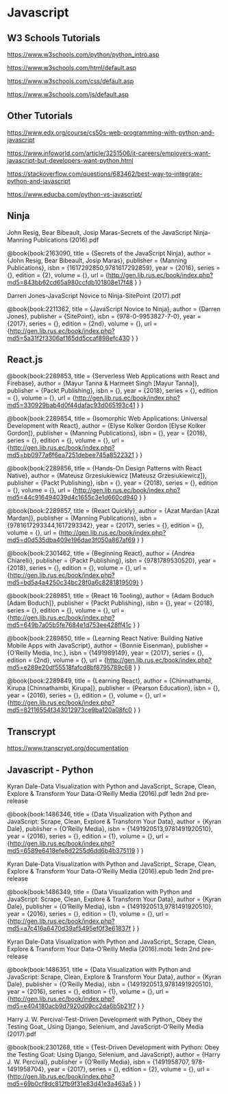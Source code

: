 # Javascript

## W3 Schools Tutorials

https://www.w3schools.com/python/python_intro.asp

https://www.w3schools.com/html/default.asp

https://www.w3schools.com/css/default.asp

https://www.w3schools.com/js/default.asp

## Other Tutorials

https://www.edx.org/course/cs50s-web-programming-with-python-and-javascript

https://www.infoworld.com/article/3251506/it-careers/employers-want-javascript-but-developers-want-python.html

https://stackoverflow.com/questions/683462/best-way-to-integrate-python-and-javascript

https://www.educba.com/python-vs-javascript/

## Ninja

John Resig, Bear Bibeault, Josip Maras-Secrets of the JavaScript Ninja-Manning Publications (2016).pdf

@book{book:2163090,
   title =     {Secrets of the JavaScript Ninja},
   author =    {John Resig, Bear Bibeault, Josip Maras},
   publisher = {Manning Publications},
   isbn =      {1617292850,9781617292859},
   year =      {2016},
   series =    {},
   edition =   {2},
   volume =    {},
   url =       {http://gen.lib.rus.ec/book/index.php?md5=843bb62cd65a980ccfdb101808e17f48 }
}

Darren Jones-JavaScript Novice to Ninja-SitePoint (2017).pdf

@book{book:2211362,
   title =     {JavaScript Novice to Ninja},
   author =    {Darren Jones},
   publisher = {SitePoint},
   isbn =      {978-0-9953827-7-0},
   year =      {2017},
   series =    {},
   edition =   {2nd},
   volume =    {},
   url =       {http://gen.lib.rus.ec/book/index.php?md5=5a31f2f3306af165dd5ccaf898efc430 }
}


## React.js

@book{book:2289853,
   title =     {Serverless Web Applications with React and Firebase},
   author =    {Mayur Tanna & Harmeet Singh [Mayur Tanna]},
   publisher = {Packt Publishing},
   isbn =      {},
   year =      {2018},
   series =    {},
   edition =   {},
   volume =    {},
   url =       {http://gen.lib.rus.ec/book/index.php?md5=330929bab4d0f44dafac93d065193c41 }
}

@book{book:2289854,
   title =     {Isomorphic Web Applications: Universal Development with React},
   author =    {Elyse Kolker Gordon [Elyse Kolker Gordon]},
   publisher = {Manning Publications},
   isbn =      {},
   year =      {2018},
   series =    {},
   edition =   {},
   volume =    {},
   url =       {http://gen.lib.rus.ec/book/index.php?md5=bb0977a6f6ea7251debee745a8522321 }
}

@book{book:2289856,
   title =     {Hands-On Design Patterns with React Native},
   author =    {Mateusz Grzesiukiewicz [Mateusz Grzesiukiewicz]},
   publisher = {Packt Publishing},
   isbn =      {},
   year =      {2018},
   series =    {},
   edition =   {},
   volume =    {},
   url =       {http://gen.lib.rus.ec/book/index.php?md5=44c916494039d4c1655c3e1d660cd940 }
}

@book{book:2289857,
   title =     {React Quickly},
   author =    {Azat Mardan [Azat Mardan]},
   publisher = {Manning Publications},
   isbn =      {9781617293344,1617293342},
   year =      {2017},
   series =    {},
   edition =   {},
   volume =    {},
   url =       {http://gen.lib.rus.ec/book/index.php?md5=d0d535dba409e196dae3f050a867af69 }
}

@book{book:2301462,
   title =     {Beginning React},
   author =    {Andrea Chiarelli},
   publisher = {Packt Publishing},
   isbn =      {9781789530520},
   year =      {2018},
   series =    {},
   edition =   {},
   volume =    {},
   url =       {http://gen.lib.rus.ec/book/index.php?md5=bd5a4a4250c34bc28f0a6c8281819509}
}

@book{book:2289851,
   title =     {React 16 Tooling},
   author =    {Adam Boduch [Adam Boduch]},
   publisher = {Packt Publishing},
   isbn =      {},
   year =      {2018},
   series =    {},
   edition =   {},
   volume =    {},
   url =       {http://gen.lib.rus.ec/book/index.php?md5=649b7a05b5fe7684e1d753ee428ff41c }
}

@book{book:2289850,
   title =     {Learning React Native: Building Native Mobile Apps with JavaScript},
   author =    {Bonnie Eisenman},
   publisher = {O’Reilly Media, Inc.},
   isbn =      {1491989149},
   year =      {2017},
   series =    {},
   edition =   {2nd},
   volume =    {},
   url =       {http://gen.lib.rus.ec/book/index.php?md5=e289e20df55518fafcd8bf8795789c68 }
}

@book{book:2289849,
   title =     {Learning React},
   author =    {Chinnathambi, Kirupa [Chinnathambi, Kirupa]},
   publisher = {Pearson Education},
   isbn =      {},
   year =      {2016},
   series =    {},
   edition =   {},
   volume =    {},
   url =       {http://gen.lib.rus.ec/book/index.php?md5=82116554f343012973ce9ba120a08fc0 }
}



## Transcrypt

https://www.transcrypt.org/documentation

## Javascript - Python

Kyran Dale-Data Visualization with Python and JavaScript_ Scrape, Clean, Explore & Transform Your Data-O’Reilly Media (2016).pdf 1edn 2nd pre-release

@book{book:1486346,
   title =     {Data Visualization with Python and JavaScript: Scrape, Clean, Explore & Transform Your Data},
   author =    {Kyran Dale},
   publisher = {O’Reilly Media},
   isbn =      {1491920513,9781491920510},
   year =      {2016},
   series =    {},
   edition =   {1},
   volume =    {},
   url =       {http://gen.lib.rus.ec/book/index.php?md5=6589e6418efe8d2255d6dd6b4b375119 }
}

Kyran Dale-Data Visualization with Python and JavaScript_ Scrape, Clean, Explore & Transform Your Data-O’Reilly Media (2016).epub 1edn 2nd pre-release

@book{book:1486349,
   title =     {Data Visualization with Python and JavaScript: Scrape, Clean, Explore & Transform Your Data},
   author =    {Kyran Dale},
   publisher = {O’Reilly Media},
   isbn =      {1491920513,9781491920510},
   year =      {2016},
   series =    {},
   edition =   {1},
   volume =    {},
   url =       {http://gen.lib.rus.ec/book/index.php?md5=a7c416a6470d39af5495ef0f3e61837f }
}

Kyran Dale-Data Visualization with Python and JavaScript_ Scrape, Clean, Explore & Transform Your Data-O’Reilly Media (2016).mobi 1edn 2nd pre-release

@book{book:1486351,
   title =     {Data Visualization with Python and JavaScript: Scrape, Clean, Explore & Transform Your Data},
   author =    {Kyran Dale},
   publisher = {O’Reilly Media},
   isbn =      {1491920513,9781491920510},
   year =      {2016},
   series =    {},
   edition =   {1},
   volume =    {},
   url =       {http://gen.lib.rus.ec/book/index.php?md5=e404180acb9d7920d09cc2da6b5b21f7 }
}

Harry J. W. Percival-Test-Driven Development with Python_ Obey the Testing Goat_ Using Django, Selenium, and JavaScript-O’Reilly Media (2017).pdf

@book{book:2301268,
   title =     {Test-Driven Development with Python: Obey the Testing Goat: Using Django, Selenium, and JavaScript},
   author =    {Harry J. W. Percival},
   publisher = {O’Reilly Media},
   isbn =      {1491958707, 978-1491958704},
   year =      {2017},
   series =    {},
   edition =   {2},
   volume =    {},
   url =       {http://gen.lib.rus.ec/book/index.php?md5=69b0cf8dc812fb9f31e83d41e3a463a5 }
}


